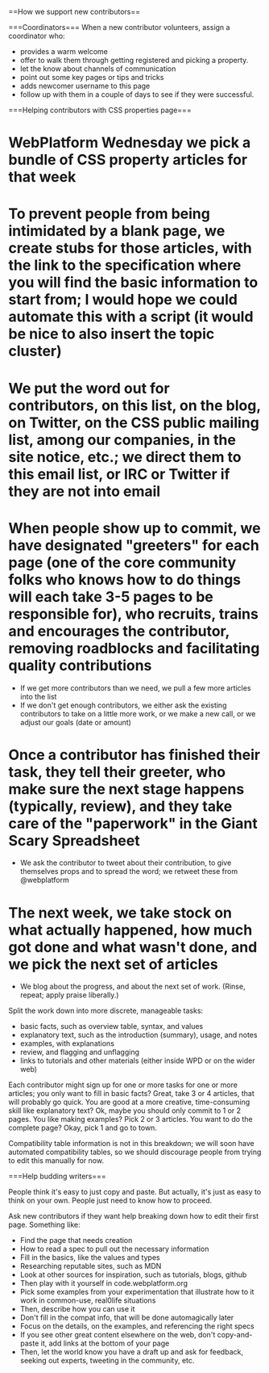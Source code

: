 ==How we support new contributors==

===Coordinators===
When a new contributor volunteers, assign a coordinator who:
* provides a warm welcome
* offer to walk them through getting registered and picking a property.
* let the know about channels of communication
* point out some key pages or tips and tricks
* adds newcomer username to this page
* follow up with them in a couple of days to see if they were successful.

===Helping contributors with CSS properties page===

# WebPlatform Wednesday we pick a bundle of CSS property articles for that week
# To prevent people from being intimidated by a blank page, we create stubs for those articles, with the link to the specification where you will find the basic information to start from; I would hope we could automate this with a script (it would be nice to also insert the topic cluster)
# We put the word out for contributors, on this list, on the blog, on Twitter, on the CSS public mailing list, among our companies, in the site notice, etc.; we direct them to this email list, or IRC or Twitter if they are not into email
# When people show up to commit, we have designated "greeters" for each page (one of the core community folks who knows how to do things will each take 3-5 pages to be responsible for), who recruits, trains and encourages the contributor, removing roadblocks and facilitating quality contributions
* If we get more contributors than we need, we pull a few more articles into the list
* If we don't get enough contributors, we either ask the existing contributors to take on a little more work, or we make a new call, or we adjust our goals (date or amount)
# Once a contributor has finished their task, they tell their greeter, who make sure the next stage happens (typically, review), and they take care of the "paperwork" in the Giant Scary Spreadsheet
* We ask the contributor to tweet about their contribution, to give themselves props and to spread the word; we retweet these from @webplatform
# The next week, we take stock on what actually happened, how much got done and what wasn't done, and we pick the next set of articles
* We blog about the progress, and about the next set of work. (Rinse, repeat; apply praise liberally.)

Split the work down into more discrete, manageable tasks:

* basic facts, such as overview table, syntax, and values
* explanatory text, such as the introduction (summary), usage, and notes
* examples, with explanations
* review, and flagging and unflagging
* links to tutorials and other materials (either inside WPD or on the wider web)

Each contributor might sign up for one or more tasks for one or more articles; you only want to fill in basic facts? Great, take 3 or 4 articles, that will probably go quick. You are good at a more creative, time-consuming skill like explanatory text? Ok, maybe you should only commit to 1 or 2 pages. You like making examples? Pick 2 or 3 articles. You want to do the complete page? Okay, pick 1 and go to town.

Compatibility table information is not in this breakdown; we will soon have automated compatibility tables, so we should discourage people from trying to edit this manually for now.

===Help budding writers===

People think it's easy to just copy and paste. But actually, it's just as easy to think on your own. People just need to know how to proceed.

Ask new contributors if they want help breaking down how to edit their first page. Something like:

* Find the page that needs creation
* How to read a spec to pull out the necessary information
* Fill in the basics, like the values and types
* Researching reputable sites, such as MDN
* Look at other sources for inspiration, such as tutorials, blogs, github
* Then play with it yourself in code.webplatform.org
* Pick some examples from your experimentation that illustrate how to it work in common-use, real0life situations
* Then, describe how you can use it
* Don't fill in the compat info, that will be done automagically later
* Focus on the details, on the examples, and referencing the right specs
* If you see other great content elsewhere on the web, don't copy-and-paste it, add links at the bottom of your page
* Then, let the world know you have a draft up and ask for feedback, seeking out experts, tweeting in the community, etc.